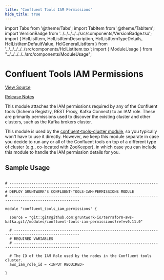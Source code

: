 ```yaml
---
title: "Confluent Tools IAM Permissions"
hide_title: true
---
```


import Tabs from '@theme/Tabs';
import TabItem from '@theme/TabItem';
import VersionBadge from '../../../../../src/components/VersionBadge.tsx';
import { HclListItem, HclListItemDescription, HclListItemTypeDetails, HclListItemDefaultValue, HclGeneralListItem } from '../../../../../src/components/HclListItem.tsx';
import { ModuleUsage } from "../../../../../src/components/ModuleUsage";

<VersionBadge repoTitle="Kafka" version="0.11.0" lastModifiedVersion="0.6.0"/>

# Confluent Tools IAM Permissions

<a href="https://github.com/gruntwork-io/terraform-aws-kafka/tree/master/modules/confluent-tools-iam-permissions" className="link-button" title="View the source code for this module in GitHub.">View Source</a>

<a href="https://github.com/gruntwork-io/terraform-aws-kafka/releases/tag/v0.6.0" className="link-button" title="Release notes for only versions which impacted this module.">Release Notes</a>

This module attaches the IAM permissions required by any of the Confluent tools (Schema Registry, REST Proxy, Kafka
Connect) to an IAM role. These are primarily permissions used to discover the existing cluster and other clusters, such
as the Kafka brokers cluster.

This module is used by the [confluent-tools-cluster module](https://github.com/gruntwork-io/terraform-aws-kafka/tree/master/modules/confluent-tools-cluster), so you typically won't
have to use it directly. However, we keep this module separate in case you decide to run any or all of the Confluent tools
on top of a different type of cluster (e.g., co-located with [ZooKeeper](https://github.com/gruntwork-io/terraform-aws-zookeeper)),
in which case you can include this module to handle the IAM permission details for you.

## Sample Usage

<ModuleUsage>

```hcl title="main.tf"

# ------------------------------------------------------------------------------------------------------
# DEPLOY GRUNTWORK'S CONFLUENT-TOOLS-IAM-PERMISSIONS MODULE
# ------------------------------------------------------------------------------------------------------

module "confluent_tools_iam_permissions" {

  source = "git::git@github.com:gruntwork-io/terraform-aws-kafka.git//modules/confluent-tools-iam-permissions?ref=v0.11.0"

  # ----------------------------------------------------------------------------------------------------
  # REQUIRED VARIABLES
  # ----------------------------------------------------------------------------------------------------

  # The ID of the IAM Role used by the nodes in the Confluent tools cluster.
  aws_iam_role_id = <INPUT REQUIRED>

}

```

</ModuleUsage>


<!-- ##DOCS-SOURCER-START
{
  "originalSources": [
    "https://github.com/gruntwork-io/terraform-aws-kafka/tree/master/modules/confluent-tools-iam-permissions/readme.md",
    "https://github.com/gruntwork-io/terraform-aws-kafka/tree/master/modules/confluent-tools-iam-permissions/variables.tf",
    "https://github.com/gruntwork-io/terraform-aws-kafka/tree/master/modules/confluent-tools-iam-permissions/outputs.tf"
  ],
  "sourcePlugin": "module-catalog-api",
  "hash": "2a80d12f250ccce718b1aa75d28c8d14"
}
##DOCS-SOURCER-END -->

